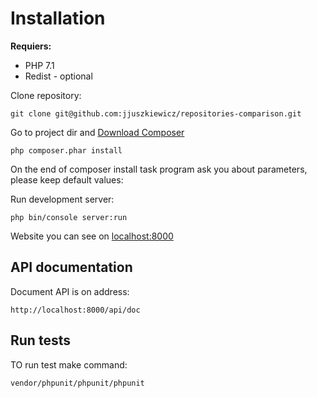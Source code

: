 Installation
============

**Requiers:**
 * PHP 7.1
 * Redist - optional


Clone repository:

    git clone git@github.com:jjuszkiewicz/repositories-comparison.git
    
Go to project dir and [Download Composer](https://getcomposer.org/download/)
    
    php composer.phar install
    
On the end of composer install task program ask you about parameters, please keep default values:

Run development server:
    
    php bin/console server:run
    
Website you can see on [localhost:8000](http://localhost:8000)

API documentation
-----------------

Document API is on address:
    
    http://localhost:8000/api/doc
    
    
Run tests
---------

TO run test make command:

    vendor/phpunit/phpunit/phpunit
 